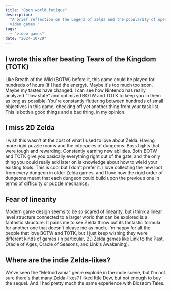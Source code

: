 ```yaml
---
title: "Open world fatigue"
description:
  "A brief reflection on the Legend of Zelda and the popularity of open world
  video games."
tags:
  - "video-games"
date: "2024-10-20"
---
```


## I wrote this after beating Tears of the Kingdom (TOTK)

Like Breath of the Wild (BOTW) before it, this game could be played for hundreds
of hours (if I had the energy). Maybe it's too much too soon. Maybe my tastes
have changed. I can see how Nintendo has really analyzed "flow state" and
optimized BOTW and TOTK to keep you in them as long as possible. You're
constantly fluttering between hundreds of small objectives in this game,
checking off yet another thing from your task list. This is both a good things
and a bad thing, in my opinion.

## I miss 2D Zelda

I wish this wasn't at the cost of what I used to love about Zelda. Having more
rigid puzzle rooms and the intricacies of dungeons. Boss fights that were tough
and rewarding. Constantly earning new abilities. Both BOTW and TOTK give you
basically everything right out of the gate, and the only thing you could really
add later on is knowledge about how to wield your existing tools. This is cool
but I don't prefer it. I love collecting the new loot from every dungeon in
older Zelda games, and I love how the rigid order of dungeons meant that each
dungeon could build upon the previous one in terms of difficulty or puzzle
mechanics.

## Fear of linearity

Modern game design seems to be so scared of linearity, but i think a linear
level structure connected to a larger world that can be explored is a fantastic
structure. It pains me to see Zelda throw out its fantastic formula for another
one that doesn't please me as much. I'm happy for all the people that love BOTW
and TOTK, but I just keep wishing they were different kinds of games (in
particular, 2D Zelda games like Link to the Past, Oracle of Ages, Oracle of
Seasons, and Link's Awakening).

## Where are the indie Zelda-likes?

We've seen the "Metroidvania" genre explode in the indie scene, but I'm not sure
there's that many Zelda-likes? I liked Ittle Dew, but not enough to buy the
sequel. And I had pretty much the same experience with Blossom Tales.
